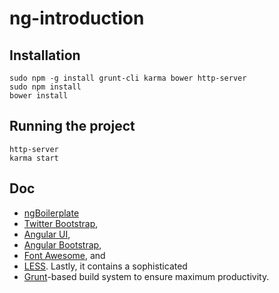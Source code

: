 ng-introduction
===============

## Installation
    sudo npm -g install grunt-cli karma bower http-server
    sudo npm install
    bower install

## Running the project
    http-server
    karma start

## Doc
- [ngBoilerplate](http://joshdmiller.github.com/ng-boilerplate)
- [Twitter Bootstrap](http://getbootstrap.com),
- [Angular UI](http://angular-ui.github.io),
- [Angular Bootstrap](http://angular-ui.github.io/bootstrap),
- [Font Awesome](http://fortawesome.github.com/Font-Awesome), and
- [LESS](http://lesscss.org). Lastly, it contains a sophisticated
- [Grunt](http://gruntjs.org)-based build system to ensure maximum productivity.
